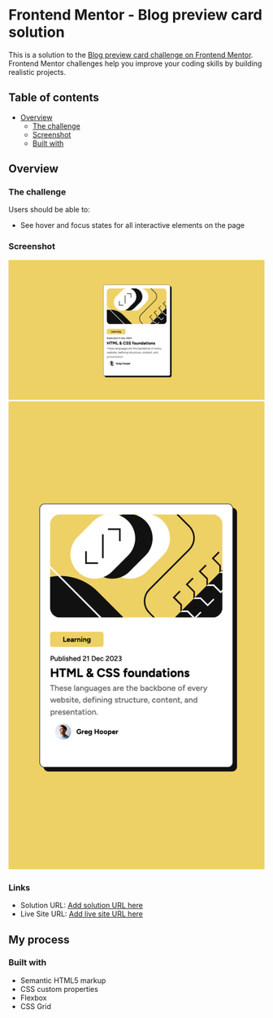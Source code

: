 # Frontend Mentor - Blog preview card solution

This is a solution to the [Blog preview card challenge on Frontend Mentor](https://www.frontendmentor.io/challenges/blog-preview-card-ckPaj01IcS). Frontend Mentor challenges help you improve your coding skills by building realistic projects.

## Table of contents

- [Overview](#overview)
  - [The challenge](#the-challenge)
  - [Screenshot](#screenshot)
  - [Built with](#built-with)

## Overview

### The challenge

Users should be able to:

- See hover and focus states for all interactive elements on the page

### Screenshot

![Design preview for the Blog preview card coding challenge](/images/desktop.png)
![Design preview for the Blog preview card coding challenge](/images/mobile.png)

### Links

- Solution URL: [Add solution URL here](https://github.com/nabilroslizar/previewcard.git)
- Live Site URL: [Add live site URL here](https://guileless-cendol-c8077c.netlify.app/)

## My process

### Built with

- Semantic HTML5 markup
- CSS custom properties
- Flexbox
- CSS Grid